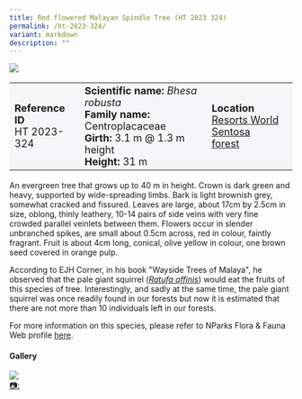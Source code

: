 ```yaml
---
title: Red flowered Malayan Spindle Tree (HT 2023 324)
permalink: /ht-2023-324/
variant: markdown
description: ""
---
```

<div class="isomer-image-wrapper">
<img src="/images/Heritage_trees_photos/sea_almond_ht_2020_31-habit.jpg"> 
</div><table style="minWidth: 100px; font-size: 18px; background: #F4F6F7">
<tbody><tr>
<td rowspan="1" colspan="1">
<strong>Reference ID</strong>
<br>HT 2023-324
</td>
<td rowspan="1" colspan="1">
<strong>Scientific name:</strong> <em>Bhesa robusta</em> 
<br><strong>Family name:</strong> Centroplacaceae
<br><strong>Girth:</strong>  3.1 m @ 1.3 m height
<br><strong>Height: </strong>31 m
</td>
<td rowspan="1" colspan="1">
<strong>Location</strong><a href="https://www.onemap.gov.sg/?lat=1.2474750000009502&amp;lng=103.83487800000113">
<br>Resorts World Sentosa<br>forest</a>
</td>
</tr>
</tbody></table>
<p>An evergreen tree that grows up to 40 m in height. Crown is dark green and heavy, supported by wide-spreading limbs. Bark is light brownish grey, somewhat cracked and fissured. Leaves are large, about 17cm by 2.5cm in size, oblong, thinly leathery, 10-14 pairs of side veins with very fine crowded parallel veinlets between them. Flowers occur in slender unbranched spikes, are small about 0.5cm across, red in colour, faintly fragrant. Fruit is about 4cm long, conical, olive yellow in colour, one brown seed covered in orange pulp.</p>
  
<p>According to EJH Corner, in his book "Wayside Trees of Malaya", he observed that the pale giant squirrel (<a href="https://www.nparks.gov.sg/florafaunaweb/fauna/2/3/233"><em>Ratufa affinis</em></a>) would eat the fruits of this species of tree. Interestingly, and sadly at the same time, the pale giant squirrel was once readily found in our forests but now it is estimated that there are not more than 10 individuals left in our forests.</p>
	
<p>For more information on this species, please refer to NParks Flora &amp; Fauna Web profile <a href="https://www.nparks.gov.sg/florafaunaweb/flora/3/2/3282">here</a>.</p>

<h4><b>Gallery</b></h4>
<div class="isomer-card-grid">
<a href="/images/Heritage_trees_photos/sea_almond_ht_2020_31-habit.jpg" class="isomer-card">
<div class="isomer-card-image">
<div class="isomer-image-wrapper"><img src="/images/Heritage_trees_photos/sea_almond_ht_2020_31-habit.jpg"></div></div>
	<div class="isomer-card-body"><div class="isomer-card-description">📷: </div></div></a>
<br></div>